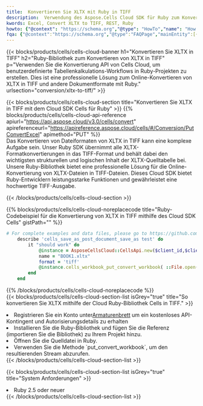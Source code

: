 ```yaml
---
title:  Konvertieren Sie XLTX mit Ruby in TIFF
description:  Verwendung des Aspose.Cells Cloud SDK für Ruby zum Konvertieren einer Datei im XLTX-Format in eine Datei im TIFF-Format.
kwords: Excel, Convert XLTX to TIFF, REST, Ruby
howto: {"@context": "https://schema.org","@type": "HowTo","name": "How to convert XLTX to TIFF using the Cells Cloud Ruby library.","description": "How to convert XLTX to TIFF using the Cells Cloud Ruby library.","image": {"@type": "ImageObject"},"url": "/ruby/conversion/xltx-to-tiff/","step": [{ "@type": "HowToStep","name": "How to convert XLTX to TIFF using the Cells Cloud Ruby library. step 1", "image": {"@type": "ImageObject",},"url": "/ruby/conversion/xltx-to-tiff/","text": "Register an account at <a href='https://dashboard.aspose.cloud/'>Dashboard</a> to get free API quota & authorization details",},{ "@type": "HowToStep","name": "How to convert XLTX to TIFF using the Cells Cloud Ruby library. step 1", "image": {"@type": "ImageObject",},"url": "/ruby/conversion/xltx-to-tiff/","text": "Install Ruby library and add the reference (import the library) to your project.",},{ "@type": "HowToStep","name": "How to convert XLTX to TIFF using the Cells Cloud Ruby library. step 1", "image": {"@type": "ImageObject",},"url": "/ruby/conversion/xltx-to-tiff/","text": "Open the source file in Ruby.",},{ "@type": "HowToStep","name": "How to convert XLTX to TIFF using the Cells Cloud Ruby library. step 1", "image": {"@type": "ImageObject",},"url": "/ruby/conversion/xltx-to-tiff/","text": "Use the `put_convert_workbook` method to retrieve the resulting stream.",}, ],"supply": {"@type": "HowToSupply","name": "document"},"tool": [{"@type": "HowToTool","name": "RubyMine, Visual Studio Code, Aptana Studio, NetBeans"},{"@type": "HowToTool","name": "Aspose Cells"}],"totalTime": "PT6M"}
fqa: {"@context":"https://schema.org","@type":"FAQPage","mainEntity":[{"@type":"Question","name":"Why convert file formats in C# using REST API?","acceptedAnswer":{"@type":"Answer","text":"Documents are encoded in many ways, and some files may be incompatible with the software you use. To open and read such files, just convert them to appropriate file formats.<br/><ol><li>Install .NET SDK and add the reference (import the library) to your project.</li><li>Open the source file in C# using REST API.</li><li>Call the PutConvertWorkbookRequest() method, passing an output filename with required extension.</li><li>Get the result of conversion as a separate file.</li></ol>"}},{"@type":"Question","name":"What file formats can I convert with your C# library?","acceptedAnswer":{"@type":"Answer","text":"We support a variety of file formats for conversion using .NET library, including XLSX, Excel, xls , PDF, CSV, HTML, Markdown, XML, PNG, JPG, TIFF, Json, TXT and many more."}},{"@type":"Question","name":"What is the maximum allowed file size for conversion using this .NET library?","acceptedAnswer":{"@type":"Answer","text":"There are no file size limits for format conversions using .NET library."}}]}
---
```

{{< blocks/products/cells/cells-cloud-banner h1="Konvertieren Sie XLTX in TIFF" h2="Ruby-Bibliothek zum Konvertieren von XLTX in TIFF" p="Verwenden Sie die Konvertierung API von Cells Cloud, um benutzerdefinierte Tabellenkalkulations-Workflows in Ruby-Projekten zu erstellen. Dies ist eine professionelle Lösung zum Online-Konvertieren von XLTX in TIFF und andere Dokumentformate mit Ruby." urlsection="conversion/xltx-to-tiff/" >}}

{{< blocks/products/cells/cells-cloud-section title="Konvertieren Sie XLTX in TIFF mit dem Cloud SDK Cells für Ruby" >}}
{{% blocks/products/cells/cells-cloud-api-reference apiurl="https://api.aspose.cloud/v3.0/cells/convert" apireferenceurl="https://apireference.aspose.cloud/cells/#/Conversion/PutConvertExcel" apimethod="PUT" %}}
<br/>
Das Konvertieren von Dateiformaten von XLTX in TIFF kann eine komplexe Aufgabe sein. Unser Ruby SDK übernimmt alle XLTX-Formatkonvertierungen in das TIFF-Format und behält dabei den wichtigsten strukturellen und logischen Inhalt der XLTX-Quelltabelle bei. Unsere Ruby-Bibliothek bietet eine professionelle Lösung für die Online-Konvertierung von XLTX-Dateien in TIFF-Dateien. Dieses Cloud SDK bietet Ruby-Entwicklern leistungsstarke Funktionen und gewährleistet eine hochwertige TIFF-Ausgabe.

{{< /blocks/products/cells/cells-cloud-section >}}

{{% blocks/products/cells/cells-cloud-noreplacecode title="Ruby-Codebeispiel für die Konvertierung von XLTX in TIFF mithilfe des Cloud SDK Cells" gistPath="" %}}
 
```ruby
# For complete examples and data files, please go to https://github.com/aspose-cells-cloud/aspose-cells-cloud-ruby/
    describe 'cells_save_as_post_document_save_as test' do
        it "should work" do
            @instance = AsposeCellsCloud::CellsApi.new($client_id,$client_secret,"v3.0","https://api.aspose.cloud/")
            name = "BOOK1.xltx"
            format = 'tiff'
            @instance.cells_workbook_put_convert_workbook( ::File.open(File.expand_path("data/"+name),"r")  {|io| io.read(io.size) },{:format=>format})     
        end
    end
```
 
{{% /blocks/products/cells/cells-cloud-noreplacecode %}}
<br/>
{{< blocks/products/cells/cells-cloud-section-list isGrey="true" title="So konvertieren Sie XLTX mithilfe der Cloud Ruby-Bibliothek Cells in TIFF." >}}
<li> Registrieren Sie ein Konto unter<a href="https://dashboard.aspose.cloud/">Armaturenbrett</a> um ein kostenloses API-Kontingent und Autorisierungsdetails zu erhalten</li>
<li>Installieren Sie die Ruby-Bibliothek und fügen Sie die Referenz (importieren Sie die Bibliothek) zu Ihrem Projekt hinzu.</li>
<li>Öffnen Sie die Quelldatei in Ruby.</li>
<li>Verwenden Sie die Methode `put_convert_workbook`, um den resultierenden Stream abzurufen.</li>
{{< /blocks/products/cells/cells-cloud-section-list >}}

{{< blocks/products/cells/cells-cloud-section-list isGrey="true" title="System Anforderungen" >}}
<li>Ruby 2.5 oder neuer</li>
{{< /blocks/products/cells/cells-cloud-section-list >}}
